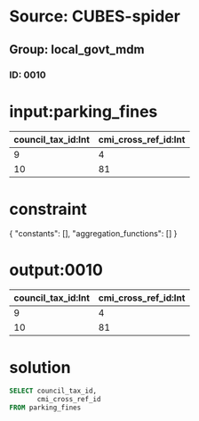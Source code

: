 # Source: CUBES-spider
## Group: local_govt_mdm
### ID: 0010

# input:parking_fines

| council_tax_id:Int | cmi_cross_ref_id:Int |
|---|---|
| 9 | 4 |
| 10 | 81 |

# constraint

{
  "constants": [],
  "aggregation_functions": []
}

# output:0010

| council_tax_id:Int | cmi_cross_ref_id:Int |
|---|---|
| 9 | 4 |
| 10 | 81 |

# solution

```sql
SELECT council_tax_id,
       cmi_cross_ref_id
FROM parking_fines
```
